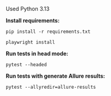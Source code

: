 Used Python 3.13

**Install requirements:**

`pip install -r requirements.txt`

`playwright install`

**Run tests in head mode:**

`pytest --headed`

**Run tests with generate Allure results:**

`pytest --allyredir=allure-results`
